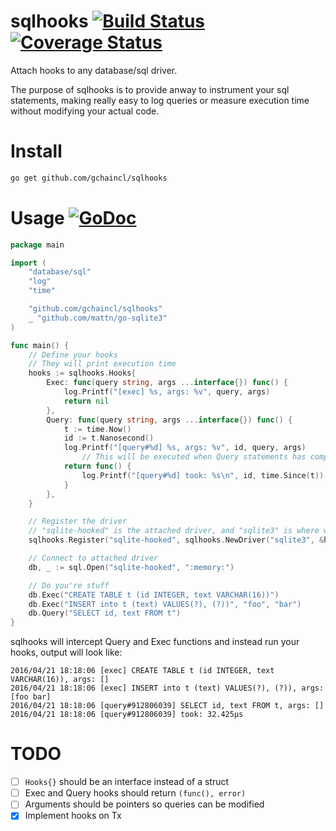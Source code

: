# sqlhooks [![Build Status](https://travis-ci.org/gchaincl/sqlhooks.svg)](https://travis-ci.org/gchaincl/sqlhooks) [![Coverage Status](https://coveralls.io/repos/github/gchaincl/sqlhooks/badge.svg?branch=master)](https://coveralls.io/github/gchaincl/sqlhooks?branch=master)

Attach hooks to any database/sql driver.

The purpose of sqlhooks is to provide anway to instrument your sql statements, making really easy to log queries or measure execution time without modifying your actual code.

# Install
```bash
go get github.com/gchaincl/sqlhooks
```

# Usage [![GoDoc](https://godoc.org/github.com/gchaincl/dotsql?status.svg)](https://godoc.org/github.com/gchaincl/sqlhooks)
```go
package main

import (
	"database/sql"
	"log"
	"time"

	"github.com/gchaincl/sqlhooks"
	_ "github.com/mattn/go-sqlite3"
)

func main() {
	// Define your hooks
	// They will print execution time
	hooks := sqlhooks.Hooks{
		Exec: func(query string, args ...interface{}) func() {
			log.Printf("[exec] %s, args: %v", query, args)
			return nil
		},
		Query: func(query string, args ...interface{}) func() {
			t := time.Now()
			id := t.Nanosecond()
			log.Printf("[query#%d] %s, args: %v", id, query, args)
				// This will be executed when Query statements has completed
			return func() {
				log.Printf("[query#%d] took: %s\n", id, time.Since(t))
			}
		},
	}

	// Register the driver
	// "sqlite-hooked" is the attached driver, and "sqlite3" is where we're attaching to
	sqlhooks.Register("sqlite-hooked", sqlhooks.NewDriver("sqlite3", &hooks))

	// Connect to attached driver
	db, _ := sql.Open("sqlite-hooked", ":memory:")

	// Do you're stuff
	db.Exec("CREATE TABLE t (id INTEGER, text VARCHAR(16))")
	db.Exec("INSERT into t (text) VALUES(?), (?))", "foo", "bar")
	db.Query("SELECT id, text FROM t")
}
```

sqlhooks will intercept Query and Exec functions and instead run your hooks, output will look like:
```
2016/04/21 18:18:06 [exec] CREATE TABLE t (id INTEGER, text VARCHAR(16)), args: []
2016/04/21 18:18:06 [exec] INSERT into t (text) VALUES(?), (?)), args: [foo bar]
2016/04/21 18:18:06 [query#912806039] SELECT id, text FROM t, args: []
2016/04/21 18:18:06 [query#912806039] took: 32.425µs
```

# TODO
- [ ] `Hooks{}` should be an interface instead of a struct
- [ ] Exec and Query hooks should return `(func(), error)`
- [ ] Arguments should be pointers so queries can be modified
- [x] Implement hooks on Tx
